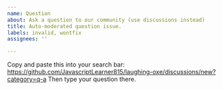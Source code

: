 ```yaml
---
name: Question
about: Ask a question to our community (use discussions instead)
title: Auto-moderated question issue.
labels: invalid, wontfix
assignees: ''

---
```


Copy and paste this into your search bar: https://github.com/JavascriptLearner815/laughing-oxe/discussions/new?category=q-a
Then type your question there.
